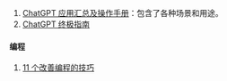 1.  [ChatGPT 应用汇总及操作手册](https://www.mojidoc.com/05dbc-uvhdkr22fjazlowmiihngdoxvq-00b)：包含了各种场景和用途。
2.  [ChatGPT 终极指南](https://geekr.dev/posts/chatgpt-ultimate-guide)

#### 编程

1. [11 个改善编程的技巧](https://twitter.com/svpino/status/1611357154514186241?s=20)

